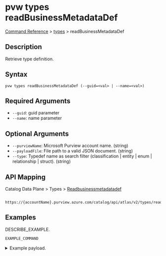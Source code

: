 # pvw types readBusinessMetadataDef
[Command Reference](../../../README.md#command-reference) > [types](./main.md) > readBusinessMetadataDef

## Description
Retrieve type definition.

## Syntax
```
pvw types readBusinessMetadataDef (--guid=<val> | --name=<val>)
```

## Required Arguments
- `--guid`: guid parameter
- `--name`: name parameter

## Optional Arguments
- `--purviewName`: Microsoft Purview account name. (string)
- `--payloadFile`: File path to a valid JSON document. (string)
- `--type`: Typedef name as search filter (classification | entity | enum | relationship | struct). (string)

## API Mapping
Catalog Data Plane > Types > [Readbusinessmetadatadef]()
```
 https://{accountName}.purview.azure.com/catalog/api/atlas/v2/types/readBusinessMetadataDef
```

## Examples
DESCRIBE_EXAMPLE.
```powershell
EXAMPLE_COMMAND
```
<details><summary>Example payload.</summary>
<p>

```json
PASTE_JSON_HERE
```
</p>
</details>